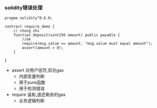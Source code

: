 ### solidity错误处理

```
pragma solidity^0.6.0;

contract require_demo {
    // chong zhi 
    function deposit(uint256 amount) public payable {
        //ok
        require(msg.value == amount, "msg.value must equal amount");
        assert(amount > 0);
    }
    
}
```

- assert 对用户惩罚,扣光gas 
  - 内部变量判断
  - 用于pure函数
  - 用于检测错误
- require 温和,退还剩余的gas
  - 业务逻辑判断